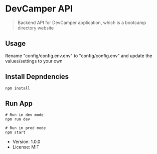 # DevCamper API

> Backend API for DevCamper application, which is a bootcamp directory website

## Usage

Rename "config/config.env.env" to
"config/config.env" and update the
values/settings to your own

## Install Depndencies

```
npm install
```

## Run App

```
# Run in dev mode
npm run dev

# Run in prod mode
npm start
```

- Version: 1.0.0
- License: MIT
